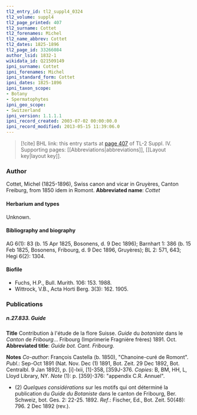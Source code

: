 ```yaml
---
tl2_entry_id: tl2_suppl4_0324
tl2_volume: suppl4
tl2_page_printed: 407
tl2_surname: Cottet
tl2_forenames: Michel
tl2_name_abbrev: Cottet
tl2_dates: 1825-1896
tl2_page_id: 33266084
author_lsid: 1832-1
wikidata_id: Q21509149
ipni_surname: Cottet
ipni_forenames: Michel
ipni_standard_form: Cottet
ipni_dates: 1825-1896
ipni_taxon_scope: 
- Botany
- Spermatophytes
ipni_geo_scope: 
- Switzerland
ipni_version: 1.1.1.1
ipni_record_created: 2003-07-02 00:00:00.0
ipni_record_modified: 2013-05-15 11:39:06.0
---
```



> [!cite] BHL link: this entry starts at [page 407](https://www.biodiversitylibrary.org/page/33266084) of TL-2 Suppl. IV.
> Supporting pages: [[Abbreviations|abbreviations]], [[Layout key|layout key]].

### Author

Cottet, Michel (1825-1896), Swiss canon and vicar in Gruyères, Canton Freiburg, from 1850 idem in Romont. 
**Abbreviated name**: *Cottet*

#### Herbarium and types

Unknown.

#### Bibliography and biography

AG 6(1): 83 (b. 15 Apr 1825, Bosonens, d. 9 Dec 1896); Barnhart 1: 386 (b. 15 Feb 1825, Bosonens, Fribourg, d. 9 Dec 1896, Gruyères); BL 2: 571, 643; Hegi 6(2): 1304.

#### Biofile

- Fuchs, H.P., Bull. Murith. 106: 153. 1988.
- Wittrock, V.B., Acta Horti Berg. 3(3): 162. 1905.

### Publications

##### n.27.833. Guide

**Title**
Contribution à l'étude de la flore Suisse. *Guide* du *botaniste* dans le *Canton* de *Fribourg*... Fribourg (Imprimerie Fragnière frères) 1891. Oct.
**Abbreviated title**: *Guide bot. Cant. Fribourg*.

**Notes**
*Co-author*: François Castella (b. 1850), "Chanoine-curé de Romont".
*Publ*.: Sep-Oct 1891 (Nat. Nov. Dec (1) 1891, Bot. Zeit. 29 Dec 1892, Bot. Centralbl. 9 Jan 1892), p. \[i\]-lxii, \[1\]-358, \[359J-376. *Copies*: B, BM, HH, L, Lloyd Library, NY.
*Note* (1): p. \[359\]-376: "appendix C.R. Annuel".
- (2) *Quelques considérations* sur les motifs qui ont déterminé la publication du *Guide du* *Botaniste* dans le canton de Fribourg, Ber. Schweiz, bot. Ges. 2: 22-25. 1892.
*Ref*.: Fischer, Ed., Bot. Zeit. 50(48): 796. 2 Dec 1892 (rev.).

